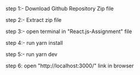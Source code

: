 

step 1:-
 Download Github Repository Zip file

step 2:-
  Extract zip file

step 3:-
 open terminal in "React.js-Assignment" file

step 4:- 
 run 
    yarn install

step 5:- 
 run 
    yarn dev    

step 6: 
 open "http://localhost:3000/" link in browser
